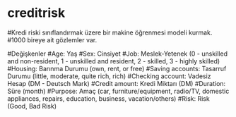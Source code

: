 # creditrisk
#Kredi riski sınıflandırmak üzere bir makine öğrenmesi modeli kurmak.
#1000 bireye ait gözlemler var.

#Değişkenler
#Age: Yaş
#Sex: Cinsiyet
#Job: Meslek-Yetenek (0 - unskilled and non-resident, 1 - unskilled and resident, 2 - skilled, 3 - highly skilled)
#Housing: Barınma Durumu (own, rent, or free)
#Saving accounts: Tasarruf Durumu (little, moderate, quite rich, rich)
#Checking account: Vadesiz Hesap (DM - Deutsch Mark)
#Credit amount: Kredi Miktarı (DM)
#Duration: Süre (month)
#Purpose: Amaç (car, furniture/equipment, radio/TV, domestic appliances, repairs, education, business, vacation/others)
#Risk: Risk (Good, Bad Risk)
